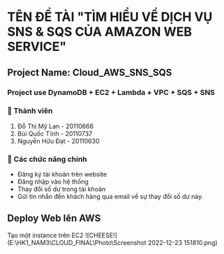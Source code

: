 # TÊN ĐỀ TÀI "TÌM HIỂU VỀ DỊCH VỤ SNS & SQS CỦA AMAZON WEB SERVICE"
## Project Name: Cloud_AWS_SNS_SQS

### Project use DynamoDB + EC2 + Lambda + VPC + SQS + SNS

### 🔗 Thành viên
1. Đỗ Thị Mỹ Lan - 20110666
2. Bùi Quốc Tĩnh - 20110737
3. Nguyễn Hữu Đạt - 20110630

### 🔗 Các chức năng chính
- Đăng ký tài khoản trên website
- Đăng nhập vào hệ thống
- Thay đổi số dư trong tài khoản
- Gửi tin nhắn đến khách hàng qua email về sự thay đổi số dư này.

## Deploy Web lên AWS
Tạo một instance trên EC2
![CHEESE!](E:\HK1_NAM3\CLOUD_FINAL\Photo\Screenshot 2022-12-23 151810.png)